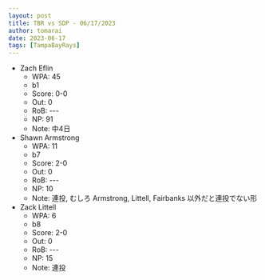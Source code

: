 ```yaml
---
layout: post
title: TBR vs SDP - 06/17/2023
author: tomarai
date: 2023-06-17
tags: [TampaBayRays]
---
```


* Zach Eflin
	- WPA: 45
	- b1
	- Score: 0-0
	- Out: 0
	- RoB: ---
	- NP: 91
	- Note: 中4日
* Shawn Armstrong
	- WPA: 11
	- b7
	- Score: 2-0
	- Out: 0
	- RoB: ---
	- NP: 10
	- Note: 連投, むしろ Armstrong, Littell, Fairbanks 以外だと連投でない形
* Zack Littell
	- WPA: 6
	- b8
	- Score: 2-0
	- Out: 0
	- RoB: ---
	- NP: 15
	- Note: 連投

